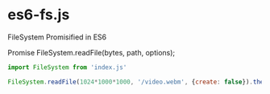 # es6-fs.js
FileSystem Promisified in ES6

Promise FileSystem.readFile(bytes, path, options);
```js
import FileSystem from 'index.js'

FileSystem.readFile(1024*1000*1000, '/video.webm', {create: false}).then(function(file){console.log(file)});
```
